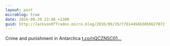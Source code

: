 ```yaml
---
layout: post
microblog: true
date: 2016-09-29 23:48 +1300
guid: http://JacksonOfTrades.micro.blog/2016/09/29/t781445663850627072.html
---
```

Crime and punishment in Antarctica [t.co/nQCZNSC01...](https://t.co/nQCZNSC01s)
